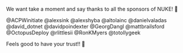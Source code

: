 We want take a moment and say thanks to all the sponsors of NUKE! 💖

@ACPWinitiate @alexsink @alexshyba @altolainc @danielvaladas @david_dotnet @davidpoindexter @GeorgDangl @mattbrailsford @OctopusDeploy @rlittlesii @RonKMyers @totollygeek

Feels good to have your trust!! 🤗
